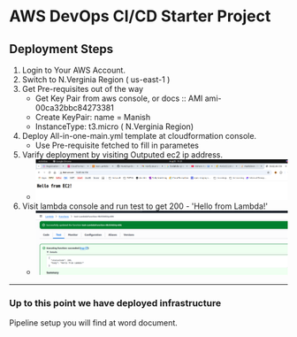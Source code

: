 # AWS DevOps CI/CD Starter Project

## Deployment Steps
1. Login to Your AWS Account.
2. Switch to N.Verginia Region ( us-east-1 )
3. Get Pre-requisites out of the way
    * Get Key Pair from aws console, or docs :: AMI ami-00ca32bbc84273381
    * Create KeyPair: name = Manish
    * InstanceType: t3.micro ( N.Verginia Region)
4. Deploy All-in-one-main.yml template at cloudformation console.
    * Use Pre-requisite fetched to fill in parametes
5. Varify deployment by visiting Outputed ec2 ip address. 
    * ![alt text](images/ec2.png)
6. Visit lambda console and run test to get 200 - 'Hello from Lambda!'
    * ![alt text](images/lambda.png)
----
### Up to this point we have deployed infrastructure
Pipeline setup you will find at word document.